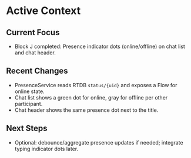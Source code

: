 # Active Context

## Current Focus
- Block J completed: Presence indicator dots (online/offline) on chat list and chat header.

## Recent Changes
- PresenceService reads RTDB `status/{uid}` and exposes a Flow<Boolean> for online state.
- Chat list shows a green dot for online, gray for offline per other participant.
- Chat header shows the same presence dot next to the title.

## Next Steps
- Optional: debounce/aggregate presence updates if needed; integrate typing indicator dots later.

